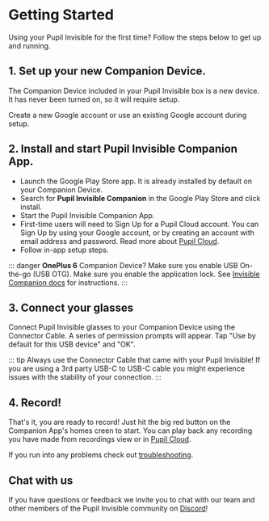 # Getting Started

Using your Pupil Invisible for the first time? Follow the steps below to get up and running. 

<v-divider></v-divider>

## 1. Set up your new Companion Device.

The Companion Device included in your Pupil Invisible box is a new device. It has never been turned on, so it will require setup.
    
Create a new Google account or use an existing Google account during setup.

## 2. Install and start Pupil Invisible Companion App.

* Launch the Google Play Store app. It is already installed by default on your Companion Device.
* Search for **Pupil Invisible Companion** in the Google Play Store and click install.
* Start the Pupil Invisible Companion App.
* First-time users will need to Sign Up for a Pupil Cloud account. You can Sign Up by using your Google account, or by creating an account with email address and password. Read more about [Pupil Cloud](/cloud/ "Pupil Cloud documentation").
* Follow in-app setup steps.

::: danger
**OnePlus 6** Companion Device? Make sure you enable USB On-the-go (USB OTG). Make sure you enable the application lock. See [Invisible Companion docs](/invisible/user-guide/invisible-companion-app.html#oneplus-6-companion-device-setup) for instructions.
:::


## 3. Connect your glasses
Connect Pupil Invisible glasses to your Companion Device using the Connector Cable. A series of permission prompts will appear. Tap "Use by default for this USB device" and "OK". 
    
::: tip
Always use the Connector Cable that came with your Pupil Invisible! If you are using a 3rd party USB-C to USB-C cable you might experience issues with the stability of your connection. 
:::
    
## 4. Record!

That's it, you are ready to record! Just hit the big red button on the Companion App's homes creen to start. You can play back any recording you have made from recordings view or in [Pupil Cloud](/cloud "Pupil Cloud documentation"). 

If you run into any problems check out [troubleshooting](/invisible/user-guide/troubleshooting).

<v-divider></v-divider>

## Chat with us
If you have questions or feedback we invite you to chat with our team and other members of the Pupil Invisible community on [Discord](https://pupil-labs.com/chat/ "Pupil Labs chat server on Discord")!

